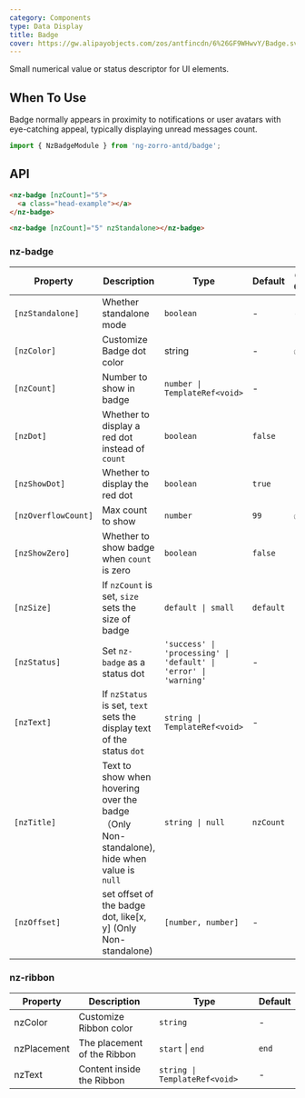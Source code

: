 ```yaml
---
category: Components
type: Data Display
title: Badge
cover: https://gw.alipayobjects.com/zos/antfincdn/6%26GF9WHwvY/Badge.svg
---
```


Small numerical value or status descriptor for UI elements.

## When To Use

Badge normally appears in proximity to notifications or user avatars with eye-catching appeal, typically displaying unread messages count.

```ts
import { NzBadgeModule } from 'ng-zorro-antd/badge';
```

## API

```html
<nz-badge [nzCount]="5">
  <a class="head-example"></a>
</nz-badge>
```

```html
<nz-badge [nzCount]="5" nzStandalone></nz-badge>
```

### nz-badge

| Property            | Description                                                                                | Type                                                             | Default   | Global Config |
| ------------------- | ------------------------------------------------------------------------------------------ | ---------------------------------------------------------------- | --------- | ------------- |
| `[nzStandalone]`    | Whether standalone mode                                                                    | `boolean`                                                        | -         | -             |
| `[nzColor]`         | Customize Badge dot color                                                                  | string                                                           | -         | ✅             |
| `[nzCount]`         | Number to show in badge                                                                    | `number \| TemplateRef<void>`                                    | -         |
| `[nzDot]`           | Whether to display a red dot instead of `count`                                            | `boolean`                                                        | `false`   |
| `[nzShowDot]`       | Whether to display the red dot                                                             | `boolean`                                                        | `true`    |
| `[nzOverflowCount]` | Max count to show                                                                          | `number`                                                         | `99`      | ✅             |
| `[nzShowZero]`      | Whether to show badge when `count` is zero                                                 | `boolean`                                                        | `false`   |
| `[nzSize]`          | If `nzCount` is set, `size` sets the size of badge                                         | `default \| small`                                               | `default` |
| `[nzStatus]`        | Set `nz-badge` as a status dot                                                             | `'success' \| 'processing' \| 'default' \| 'error' \| 'warning'` | -         |
| `[nzText]`          | If `nzStatus` is set, `text` sets the display text of the status `dot`                     | `string \| TemplateRef<void>`                                    | -         |
| `[nzTitle]`         | Text to show when hovering over the badge（Only Non-standalone), hide when value is `null` | `string \| null`                                                 | `nzCount` |
| `[nzOffset]`        | set offset of the badge dot, like[x, y] (Only Non-standalone)                              | `[number, number]`                                               | -         |


### nz-ribbon

| Property    | Description                 | Type                          | Default |
| ----------- | --------------------------- | ----------------------------- | ------- |
| nzColor     | Customize Ribbon color      | `string`                      | -       |
| nzPlacement | The placement of the Ribbon | `start` \| `end`              | `end`   |
| nzText      | Content inside the Ribbon   | `string \| TemplateRef<void>` | -       |  |
